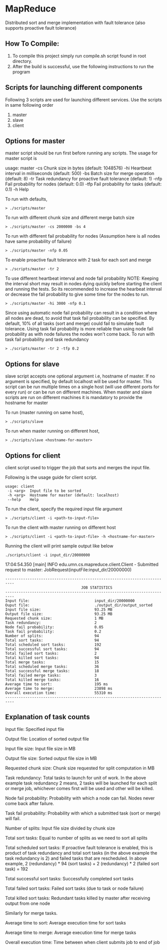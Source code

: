 # MapReduce
Distributed sort and merge implementation with fault tolerance (also supports
proactive fault tolerance)

How To Compile:
--------------
1) To compile this project simply run compile.sh script found in root directory.
2) After the build is successful, use the following instructions to run the program

Scripts for launching different components
------------------------------------------
Following 3 scripts are used for launching different services. Use the scripts in
same following order
1) master
2) slave
3) client

Options for master
------------------
master script should be run first before running any scripts. The usage for
master script is

usage: master
 -cs <arg>   Chunk size in bytes (default: 1048576)
 -hi <arg>   Heartbeat interval in milliseconds (default: 500)
 -bs <arg>   Batch size for merge operation (default: 8)
 -tr <arg>   Task redundancy for proactive fault tolerance (default: 1)
 -nfp <arg>  Fail probability for nodes (default: 0.0)
 -tfp <arg>  Fail probability for tasks (default: 0.1)
 -h          Help

To run with defaults,
~~~
> ./scripts/master
~~~
To run with different chunk size and different merge batch size
~~~
> ./scripts/master -cs 2000000 -bs 4
~~~
To run with different fail probability for nodes 
(Assumption here is all nodes have same probability of failure)
~~~
> ./scripts/master -nfp 0.05
~~~

To enable proactive fault tolerance with 2 task for each sort and merge
~~~
> ./scripts/master -tr 2
~~~
To use different heartbeat interval and node fail probability
NOTE: Keeping the interval short may result in nodes dying quickly before
starting the client and running the tests. So its recommended to increase
the hearbeat interval or decrease the fail probability to give some time
for the nodes to run.
~~~
> ./scripts/master -hi 3000 -nfp 0.1
~~~
Since using automatic node fail probability can result in a condition
where all nodes are dead, to avoid that task fail probability can be
specified. By default, 10% of all tasks (sort and merge) could
fail to simulate fault tolerance. Using task fail probability is
more reliable than using node fail probability as with node failures
the nodes won't come back.
To run with task fail probability and task redundancy
~~~
> ./scripts/master -tr 2 -tfp 0.2 
~~~

Options for slave
-----------------
slave script accepts one optional argument i.e, hostname of master. 
If no argument is specified, by default localhost will be used for master. 
This script can be run multiple times on a single host (will use different
ports for every run) or can be run on different machines. When master
and slave scripts are run on different machines it is mandatory to provide
the hostname for master

To run (master running on same host),
~~~
> ./scripts/slave
~~~
To run when master running on different host,
~~~
> ./scripts/slave <hostname-for-master>
~~~

Options for client
------------------
client script used to trigger the job that sorts and merges the input file.

Following is the usage guide for client script.

~~~
usage: client
 -i <arg>  Input file to be sorted
 -h <arg>  Hostname for master (default: localhost)
 --help    Help
~~~

To run the client, specify the required input file argument
~~~
> ./scripts/client -i <path-to-input-file>
~~~
To run the client with master running on different host
~~~
> ./scripts/client -i <path-to-input-file> -h <hostname-for-master>
~~~

Running the client will print sample output like below

~~~
./scripts/client -i input_dir/20000000
~~~
17:04:54.350 [main] INFO  edu.umn.cs.mapreduce.client.Client -
 Submitted request to master: JobRequest(inputFile:input_dir/20000000)
~~~
--------------------------------------------------------------------------
                                  JOB STATISTICS
--------------------------------------------------------------------------
Input file:                             input_dir/20000000
Ouput file:                             ./output_dir/output_sorted
Input file size:                        93.25 MB
Output file size:                       93.25 MB
Requested chunk size:                   1 MB
Task redundancy:                        2
Node fail probability:                  0.05
Task fail probability:                  0.2
Number of splits:                       94
Total sort tasks:                       94
Total scheduled sort tasks:             192
Total successful sort tasks:            94
Total failed sort tasks:                2
Total killed sort tasks:                94
Total merge tasks:                      15
Total scheduled merge tasks:            36
Total successful merge tasks:           18
Total failed merge tasks:               3
Total killed merge tasks:               16
Average time to sort:                   195 ms
Average time to merge:                  23898 ms
Overall execution time:                 55310 ms
--------------------------------------------------------------------------
~~~

Explanation of task counts
--------------------------
Input file: Specified input file

Output file: Location of sorted output file

Input file size: Input file size in MB

Output file size: Sorted output file size in MB

Requested chunk size: Chunk size requested for split computation in MB

Task redundancy: Total tasks to launch for unit of work. In the above
example task redundancy 2 means, 2 tasks will be launched for each split
or merge job, whichever comes first will be used and other will be killed.

Node fail probability: Probability with which a node can fail. Nodes never
come back after failure.

Task fail probability: Probability with which a submitted task (sort or merge)
will fail.

Number of splits: Input file size divided by chunk size

Total sort tasks: Equal to number of splits as we need to sort all splits

Total scheduled sort tasks: If proactive fault tolerance is enabled, this
is product of task redundancy and total sort tasks (in the above example
the task redundancy is 2) and failed tasks that are
rescheduled. In above example,
2 (redundancy) * 94 (sort tasks) + 2 (redundancy) * 2 (failed sort task) = 192

Total successful sort tasks: Successfully completed sort tasks

Total failed sort tasks: Failed sort tasks (due to task or node failure)

Total killed sort tasks: Redundant tasks killed by master after receiving
output from one node

Similarly for merge tasks.

Average time to sort: Average execution time for sort tasks

Average time to merge: Average execution time for merge tasks

Overall execution time: Time between when client submits job to end of job

